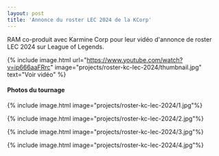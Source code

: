 ```yaml
---
layout: post
title: 'Annonce du roster LEC 2024 de la KCorp'
---
```

RAM co-produit avec Karmine Corp pour leur vidéo d'annonce de roster LEC 2024 sur League of Legends. 

{% include image.html url="https://www.youtube.com/watch?v=ip666aaFRrc" image="projects/roster-kc-lec-2024/thumbnail.jpg" text="Voir vidéo" %}

#### Photos du tournage

{% include image.html image="projects/roster-kc-lec-2024/1.jpg"%}

{% include image.html image="projects/roster-kc-lec-2024/2.jpg"%}

{% include image.html image="projects/roster-kc-lec-2024/3.jpg"%}

{% include image.html image="projects/roster-kc-lec-2024/4.jpg"%}